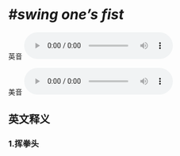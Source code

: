 # ***\#swing one’s fist*** 
英音
<audio src="./media/swing one’s fist1_AAC.aac" controls="controls"></audio>

美音
<audio src="./media/swing one’s fist2_AAC.aac" controls="controls"></audio>



  

英文释义
---
### 1.**挥拳头**  


